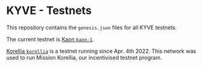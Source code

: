 # KYVE - Testnets

This repository contains the `genesis.json` files for all KYVE testnets.

The current testnet is [Kaon `kaon-1`](/kaon-1).

[Korellia `korellia`](/korellia) is a testnet running since Apr. 4th 2022. This network was used to run Mission Korellia, our incentivised testnet program.
